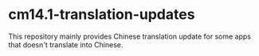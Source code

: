 # cm14.1-translation-updates
This repository mainly provides Chinese translation update
for some apps that doesn't translate into Chinese.
